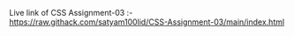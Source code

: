 Live link of CSS Assignment-03 :- https://raw.githack.com/satyam100lid/CSS-Assignment-03/main/index.html
